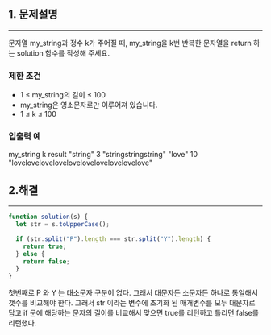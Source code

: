 ## 1. 문제설명

---

문자열 my_string과 정수 k가 주어질 때, my_string을 k번 반복한 문자열을 return 하는 solution 함수를 작성해 주세요.

### 제한 조건

- 1 ≤ my_string의 길이 ≤ 100
- my_string은 영소문자로만 이루어져 있습니다.
- 1 ≤ k ≤ 100

### 입출력 예

my_string	k	result
"string"	3	"stringstringstring"
"love"	10	"lovelovelovelovelovelovelovelovelovelove"
## 2.해결

---

```jsx
function solution(s) {
  let str = s.toUpperCase();

  if (str.split("P").length === str.split("Y").length) {
    return true;
  } else {
    return false;
  }
}
```

첫번째로 P 와 Y 는 대소문자 구분이 없다. 그래서 대문자든 소문자든 하나로 통일해서 갯수를 비교해야 한다.
그래서 str 이라는 변수에 초기화 된 매개변수를 모두 대문자로 담고
if 문에 해당하는 문자의 길이를 비교해서 맞으면 true를 리턴하고 틀리면 false를 리턴했다.